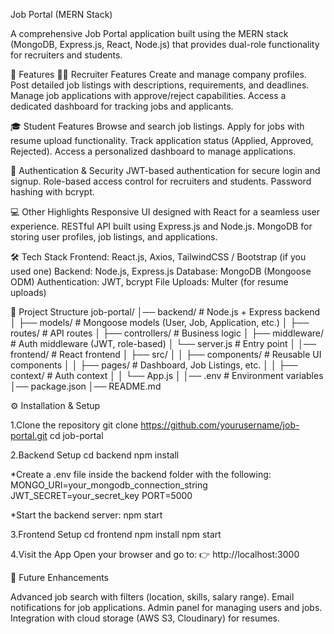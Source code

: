 Job Portal (MERN Stack)

A comprehensive Job Portal application built using the MERN stack (MongoDB, Express.js, React, Node.js) that provides dual-role functionality for recruiters and students.

🚀 Features
👨‍💼 Recruiter Features
Create and manage company profiles.
Post detailed job listings with descriptions, requirements, and deadlines.
Manage job applications with approve/reject capabilities.
Access a dedicated dashboard for tracking jobs and applicants.

🎓 Student Features
Browse and search job listings.
Apply for jobs with resume upload functionality.
Track application status (Applied, Approved, Rejected).
Access a personalized dashboard to manage applications.

🔐 Authentication & Security
JWT-based authentication for secure login and signup.
Role-based access control for recruiters and students.
Password hashing with bcrypt.

💻 Other Highlights
Responsive UI designed with React for a seamless user experience.
RESTful API built using Express.js and Node.js.
MongoDB for storing user profiles, job listings, and applications.

🛠️ Tech Stack
Frontend: React.js, Axios, TailwindCSS / Bootstrap (if you used one)
Backend: Node.js, Express.js
Database: MongoDB (Mongoose ODM)
Authentication: JWT, bcrypt
File Uploads: Multer (for resume uploads)

📂 Project Structure
job-portal/
│── backend/               # Node.js + Express backend
│   ├── models/            # Mongoose models (User, Job, Application, etc.)
│   ├── routes/            # API routes
│   ├── controllers/       # Business logic
│   ├── middleware/        # Auth middleware (JWT, role-based)
│   └── server.js          # Entry point
│
│── frontend/              # React frontend
│   ├── src/
│   │   ├── components/    # Reusable UI components
│   │   ├── pages/         # Dashboard, Job Listings, etc.
│   │   ├── context/       # Auth context
│   │   └── App.js
│
│── .env                   # Environment variables
│── package.json
│── README.md

⚙️ Installation & Setup

1.Clone the repository
git clone https://github.com/yourusername/job-portal.git
cd job-portal

2.Backend Setup
cd backend
npm install

*Create a .env file inside the backend folder with the following:
MONGO_URI=your_mongodb_connection_string
JWT_SECRET=your_secret_key
PORT=5000

*Start the backend server:
npm start

3.Frontend Setup
cd frontend
npm install
npm start

4.Visit the App
Open your browser and go to:
👉 http://localhost:3000

📌 Future Enhancements

Advanced job search with filters (location, skills, salary range).
Email notifications for job applications.
Admin panel for managing users and jobs.
Integration with cloud storage (AWS S3, Cloudinary) for resumes.

